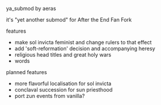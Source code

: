ya_submod by aeras

it's "yet another submod" for After the End Fan Fork

features
- make sol invicta feminist and change rulers to that effect
- add 'soft-reformation' decision and accompanying heresy
- religious head titles and great holy wars
- words

planned features
- more flavorful localisation for sol invicta
- conclaval succession for sun priesthood
- port zun events from vanilla?
